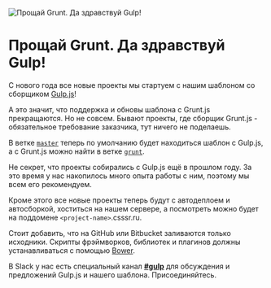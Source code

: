 ![Прощай Grunt. Да здравствуй Gulp!](https://cloud.githubusercontent.com/assets/2854701/5696653/72a9ece4-9a0a-11e4-816f-363309a50c89.png)

# Прощай Grunt. Да здравствуй Gulp!

С нового года все новые проекты мы стартуем с нашим шаблоном со сборщиком [Gulp.js](http://gulpjs.com/)!

А это значит, что поддержка и обновы шаблона с Grunt.js прекращаются. Но не совсем. Бывают проекты, где сборщик Grunt.js - обязательное требование заказчика, тут ничего не поделаешь.

В ветке [`master`](https://github.com/CSSSR/csssr-project-template) теперь по умолчанию будет находиться шаблон с Gulp.js, а c Grunt.js можно найти в ветке [`grunt`](https://github.com/CSSSR/csssr-project-template/tree/grunt).

Не секрет, что проекты собирались с Gulp.js ещё в прошлом году. За это время у нас накопилось много опыта работы с ним, поэтому мы всем его рекомендуем.

Кроме этого все новые проекты теперь будут с автодеплоем и автосборкой, хоститься на нашем сервере, а посмотреть можно будет на поддомене `<project-name>`.csssr.ru.

Стоит добавить, что на GitHub или Bitbucket заливаются только исходники. Скрипты фрэймворков, библиотек и плагинов должны устанавливаться с помощью [Bower](http://bower.io).

В Slack у нас есть специальный канал **[#gulp](https://csssr.slack.com/messages/gulp/)** для обсуждения и предложений Gulp.js и нашего шаблона. Присоединяйтесь.
